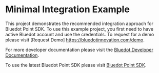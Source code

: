 # Minimal Integration Example

This project demonstrates the recommended integration approach for Bluedot Point SDK.  To use this example project, you first need to have active Bluedot account and use the credentials. To request for a demo please visit [Request Demo] https://bluedotinnovation.com/demo.

For more developer documentation please visit the [Bluedot Developer Documentation](http://docs.bluedotinnovation.com/display/DEVDOC10/Android+SDK).

To use the latest Bluedot Point SDK please visit [Bluedot Point SDK](https://jitpack.io/#com.gitlab.bluedotio.android/point_sdk_android).
